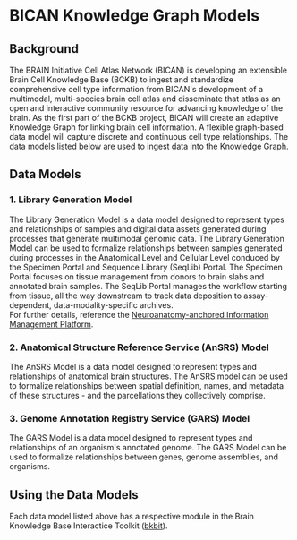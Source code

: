 # BICAN Knowledge Graph Models

## Background 
The BRAIN Initiative Cell Atlas Network (BICAN) is developing an extensible Brain Cell Knowledge Base (BCKB) to ingest and standardize comprehensive cell type information from BICAN's development of a multimodal, multi-species brain cell atlas and disseminate that atlas as an open and interactive community resource for advancing knowledge of the brain. As the first part of the BCKB project, BICAN will create an adaptive Knowledge Graph for linking brain cell information. A flexible graph-based data model will capture discrete and continuous cell type relationships. The data models listed below are used to ingest data into the Knowledge Graph.

## Data Models
### 1. Library Generation Model
The Library Generation Model is a data model designed to represent types and relationships of samples and digital data assets generated during processes that generate multimodal genomic data. The Library Generation Model can be used to formalize relationships between samples generated during processes in the Anatomical Level and Cellular Level conduced by the Specimen Portal and Sequence Library (SeqLib) Portal. The Specimen Portal focuses on tissue management from donors to brain slabs and annotated brain samples. The SeqLib Portal manages the workflow starting from tissue, all the way downstream to track data deposition to assay-dependent, data-modality-specific archives.<br>For further details, reference the [Neuroanatomy-anchored Information Management Platform](https://brain-specimenportal.org/).

### 2. Anatomical Structure Reference Service (AnSRS) Model
The AnSRS Model is a data model designed to represent types and relationships of anatomical brain structures. The AnSRS model can be used to formalize relationships between spatial definition, names, and metadata of these structures - and the parcellations they collectively comprise. 

### 3. Genome Annotation Registry Service (GARS) Model  
The GARS Model is a data model designed to represent types and relationships of an organism's annotated genome. The GARS Model can be used to formalize relationships between genes, genome assemblies, and organisms. 

## Using the Data Models 
Each data model listed above has a respective module in the Brain Knowledge Base Interactice Toolkit ([bkbit](https://pypi.org/project/bkbit/)). 
